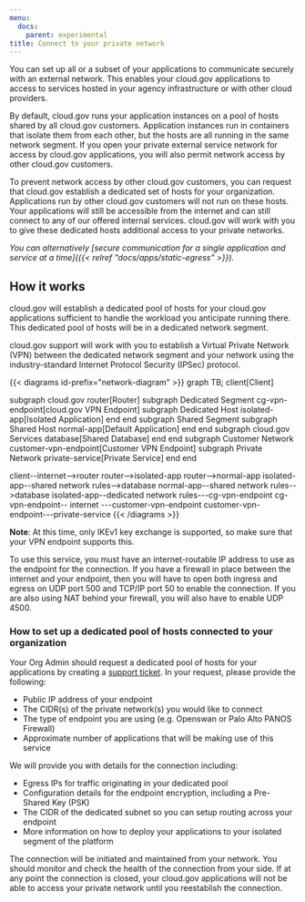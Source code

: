 ```yaml
---
menu:
  docs:
    parent: experimental
title: Connect to your private network
---
```


You can set up all or a subset of your applications to communicate securely with an external network. This enables your cloud.gov applications to access to services hosted in your agency infrastructure or with other cloud providers. 

By default, cloud.gov runs your application instances on a pool of hosts shared by all cloud.gov customers. Application instances run in containers that isolate them from each other, but the hosts are all running in the same network segment. If you open your private external service network for access by cloud.gov applications, you will also permit network access by other cloud.gov customers.

To prevent network access by other cloud.gov customers, you can request that cloud.gov establish a dedicated set of hosts for your organization. Applications run by other cloud.gov customers will not run on these hosts. Your applications will still be accessible from the internet and can still connect to any of our offered internal services. cloud.gov will work with you to give these dedicated hosts additional access to your private networks. 

*You can alternatively [secure communication for a single application and service at a time]({{< relref "docs/apps/static-egress" >}}).*

## How it works

cloud.gov will establish a dedicated pool of hosts for your cloud.gov applications sufficient to handle the workload you anticipate running there. This dedicated pool of hosts will be in a dedicated network segment.

cloud.gov support will work with you to establish a Virtual Private Network (VPN) between the dedicated network segment and your network using the industry-standard Internet Protocol Security (IPSec) protocol. 

{{< diagrams id-prefix="network-diagram" >}}
graph TB;
  client[Client]

  subgraph cloud.gov
    router[Router]
    subgraph Dedicated Segment
      cg-vpn-endpoint[cloud.gov VPN Endpoint]
      subgraph Dedicated Host
        isolated-app[Isolated Application]
      end
    end
    subgraph Shared Segment
      subgraph Shared Host
        normal-app[Default Application]
      end
    end
    subgraph cloud.gov Services
      database[Shared Database]
    end
  end
  subgraph Customer Network
    customer-vpn-endpoint[Customer VPN Endpoint]
    subgraph Private Network
      private-service[Private Service]
    end
  end

  client--internet-->router
  router-->isolated-app
  router-->normal-app
  isolated-app--shared network rules-->database
  normal-app--shared network rules-->database
  isolated-app--dedicated network rules---cg-vpn-endpoint
  cg-vpn-endpoint-- internet ---customer-vpn-endpoint
  customer-vpn-endpoint---private-service
{{< /diagrams >}}

**Note**: At this time, only IKEv1 key exchange is supported, so make sure that your VPN endpoint supports this.

To use this service, you must have an internet-routable IP address to use as the endpoint for the connection. If you have a firewall in place between the internet and your endpoint, then you will have to open both ingress and egress on UDP port 500 and TCP/IP port 50 to enable the connection. If you are also using NAT behind your firewall, you will also have to enable UDP 4500.

### How to set up a dedicated pool of hosts connected to your organization

Your Org Admin should request a dedicated pool of hosts for your applications  by creating a [support ticket](mailto:cloud-gov-support@gsa.gov?subject=Private%20Egress%20Request). In your request, please provide the following:

 - Public IP address of your endpoint
 - The CIDR(s) of the private network(s) you would like to connect
 - The type of endpoint you are using (e.g. Openswan or Palo Alto PANOS Firewall)
 - Approximate number of applications that will be making use of this service

We will provide you with details for the connection including:

 - Egress IPs for traffic originating in your dedicated pool
 - Configuration details for the endpoint encryption, including a Pre-Shared Key (PSK)
 - The CIDR of the dedicated subnet so you can setup routing across your endpoint
 - More information on how to deploy your applications to your isolated segment of the platform

The connection will be initiated and maintained from your network. You should monitor and check the health of the connection from your side. If at any point the connection is closed, your cloud.gov applications will not be able to access your private network until you reestablish the connection.
